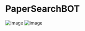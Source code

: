 # PaperSearchBOT



![image](https://github.com/user-attachments/assets/ce5fcf6f-926a-44d7-8320-2c640755c064)
![image](https://github.com/user-attachments/assets/8659d2ce-86aa-401b-8fb1-776fdc347508)
